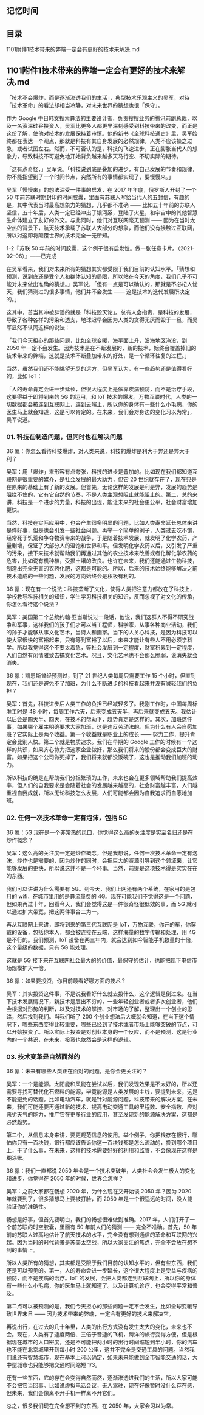 ## 记忆时间

## 目录

1101附件1技术带来的弊端一定会有更好的技术来解决.md

## 1101附件1技术带来的弊端一定会有更好的技术来解决.md

「技术不会爆炸，而是逐渐渗透我们的生活」，典型技术乐观主义的吴军，对待「技术革命」的看法却相当冷静，对未来世界的猜想也很「保守」。

作为 Google 中日韩文搜索算法的主要设计者，负责搜搜业务的腾讯前副总裁，以及一名资深硅谷投资人，吴军比更多人都更早深刻感受到科技带来的改变，而正是这份了解，使他对技术的发展保持着审慎。他的新书《全球科技通史》里，吴军始终都在表达一个观点，那就是科技有其自身发展的必然规律，人类不应该操之过急，或者试图左右。然而，不可否认的是，科技的飞速进步，正在膨胀当代人的想象力，导致科技不可避免地开始背负越来越多天马行空、不切实际的期待。

「这有点奇怪，」吴军说。「科技说到底是叠加的进步，有自己发展的节奏和规律，你不能指望到了一个时间节点，突然所有的事情都实现了，要慢慢来。」

吴军「慢慢来」的想法深受一件事的启发，在 2017 年年底，俄罗斯人开封了一个 50 年前苏联时期封印的时间胶囊，里面有苏联人写给当代人的五封信，有趣的是，其中代表当时最高想象力的猜想，几乎都不准确 —— 比如五十年前的苏联人坚信，五十年后，人类一定已经冲出了银河系，登陆了火星，和宇宙中的其他智慧生命体建立了友好的外交。与此同时，他们对互联网毫无预测 —— 因为在当时太空热的背景下，航天技术承载了苏联人大部分的想象，而他们没有接触过互联网，所以对这即将颠覆世界的技术完全一无所知。

1-2『苏联 50 年前的时间胶囊，这个例子很有启发性。做一张任意卡片。（2021-02-06）』——已完成

在吴军看来，我们对未来所有的猜想其实都受限于我们目前的认知水平。「猜想和预测，说到底还是受个人和群体认知的局限，所以站在今天的角度，我们几乎不可能对未来做出准确的猜想。」吴军说，「但有一点是可以确认的，那就是不必杞人忧天，我们猜测过的很多事情，他们并不会发生 —— 这是技术的迭代发展所决定的。」

这其中，首当其冲被辟谣的就是「科技毁灭论」。总有人会指责，是科技的发展，导致了各种各样的污染和透支，地球迟早会因为人类的贪得无厌而毁于一旦，而吴军显然不认同这样的说法：

「我们今天担心的那些问题，比如全球变暖，海平面上升，沿海地区淹没，到 2050 年一定不会发生。因为技术是在不断发展的，新的技术，始终会覆盖掉旧的技术带来的弊端，这就是技术不断叠加带来的好处，是一个循环往复的过程。」

当然，虽然我们还不能眺望无尽的远方，但吴军认为，有一些趋势还是值得看好的，比如 IoT：

「人的寿命肯定会进一步延长，但很大程度上是依靠疾病预防，而不是治疗手段，这要得益于即将到来的 5G 的运用，和 IoT 技术的爆发。万物互联时代，人类的一切数据都会被连到互联网上，连到云端上，所以你的身体有一些什么小毛病，你的医生马上就会知道，这是可以肯定的。在未来，我们会对身边的变化习以为常」，吴军说道。

### 01. 科技在制造问题，但同时也在解决问题

36 氪：你怎么看待科技爆炸，对人类来说，科技的爆炸是利大于弊还是弊大于利？

吴军：用「爆炸」来形容有点夸张，科技的进步是叠加的。比如现在我们都知道互联网是很重要的媒介，是社会发展的最大助力，但它 20 世纪就存在了，现在只是在原来的基础上有了新的发展。但首先，无论这样的发展是利是弊，发展的趋势是阻拦不住的，它有它自然的节奏，不是人类主观想阻止就能阻止的。第二，总的来讲，科技是一个进步的力量，科技的出现，能让未来的社会更公平，社会财富增加更快。

当然，科技在实际应用中，也会产生很多明显的问题，比如人类寿命延长总体来讲是件好事，但是也会引发一些社会问题。再举一个简单的例子，人类过去吃不饱，经常死于饥荒和争夺物资带来的战争，于是随着技术发展，就发明了化学农药，产量剧增，保证了大部分人的温饱和世界和平。但发明化学农药以后，又引发了严重的污染，接下来技术就帮助我们再通过其他的农业技术来改善或者化解化学农药的危害，比如说有机种植，受损土壤的改良。也许在未来，我们还能通过生物科技，制造出完全无害的农药化肥，这都是可能的。所以，后来的技术始终能够解决之前技术造成的一些问题，发展的方向始终会是积极有利的。

36 氪：现在有一个说法：科技垄断了文化，使得人类把注意力都放在了科技上，学校教导科技相关的知识，学生学习科技相关的知识，反而忽视了对文化的传承，你怎么看待这个说法？

吴军：美国第二个总统约翰·亚当斯说过一段话，他说，我们这群人不得不研究战争和军事，这样我们的孩子们才可以当工程师，科学家，从事各种商业活动，我们的孙子才能够从事文化艺术，当诗人和画家。当下的人关心科技，是因为科技可以使大家很快的富裕起来，只有等到富裕了以后，未来才能让有些人不用必须学科学。所以我觉得这个不要太着急，等社会发展到一定程度，财富积累到一定程度，人们自然有闲情雅致去搞文化艺术。况且，文化艺术也不会那么脆弱，说消失就会消失。

36 氪：凯恩斯曾经预测过，到了 21 世纪人类每周只需要工作 15 个小时，但直到现在，我们还是避免不了加班，为什么不断进步的科技看起来并没有减轻我们的负担？

吴军：首先，科技进步后人类工作的负担已经减轻多了。我刚工作时，中国每周标准工时是 48 小时，每周工作六天，后来变成五天半，再后来就变成五天。我估计以后会是四天半、四天，在技术的帮助下，趋势肯定是这样的。其次，加班这件事，如果哪个雇主明确要求大家加班，这是违反劳动法的。但为什么有人会自愿加班？它实际上是两个收益。第一个收益就是职业上的成长 —— 努力工作，提升肯定会比别人快。第二个就是物质追求。我们在早期的 Google 工作的时候有一个这样的共识，如果齐心协力把这家企业做好，那么我们将来的股份都会变成巨大的财富。如果把这个公司做死掉了，我们将来就都没饭碗了，这也是推动我们加班的动力。

所以科技的确是在帮助我们分担繁琐的工作，未来也会在更多领域帮助我们提高效率，但人们的自我要求是会随着社会的发展越来越高的，社会财富越丰富，人们越重视自我成就，所以无论科技怎么发展，人们可能都会因为自我追求而自愿地加班。

### 02. 任何一次技术革命一定有泡沫，包括 5G

36 氪：5G 现在是一个非常热的风口，你觉得这么高的关注度是实至名归还是在炒作概念？

吴军：这么高的关注度一定是炒作概念，但是我想说，任何一次技术革命一定有泡沫，炒作也是需要的，因为炒作的同时，会把巨大的资源引导到这个领域来，让它能够发展的更快，所以说这并不是一个坏事。当然，前提是这项技术得是实实在在的东西。

我们可以讲讲为什么需要有 5G。到今天，我们上网还有两个系统，在家用的是包月的 wifi，在城市里用的是算流量费的 4G。现在可能我们不觉得这是一个问题，但如果再过十年，回看今天，我们会觉得这是一件很奇怪很低效的事，而 5G 就可以通过扩大带宽，把这两件事合二为一。

再从互联网上来讲，即将到来的第三代互联网是 IoT，万物互联，你开的车，你穿戴的设备，包括你本人，都会被连接在云端，这样海量的数字传输和处理，用 4G 是不行的。我们预测，IoT 设备在两三年内，就会达到如今智能手机数量的十倍，这个量级的数据，只有 5G 能处理。

这就是 5G 接下来在互联网社会最大的的价值，最保守的估计，也能把现下电信市场规模扩大一倍。

36 氪：如果要投资，你目前最看好哪方面的技术？

吴军：其实投资这件事，不是说我看好什么就去投什么，这个逻辑是倒过来。在当下技术发展情况下，新技术是层出不穷的，一些年轻创业者或者多次创业者，他们会根据对形势的判断，以及对技术的掌控、对市场的了解，整理出一个创业的思路，然后找到我们。当我们听了 200 个创业想法后大概就会知道，在当下这个情况下，哪些东西变得比较重要，哪些已经到了技术或者市场上能够突破的节点，可以开始投资了。所以实际上投资是对创业本身的一个反应，而不是预测，这是行业内的一个共识，在未来，投资也依然会是这样的逻辑。

### 03. 技术变革是自然而然的

36 氪：未来有哪些人类正在面对的问题，是你会更关注的？

吴军：一个是能源。太阳能和风能在尝试以后，我们发现效果是不太好的，所以还需要寻找可替代化石燃料的能源，毕竟能源是人类发展的主线，要提到未来，这是不能避免的话题。比如电动汽车，就是针对能源问题，科技带来的解决方案，在未来，我们可能还要再通过新的技术，提高电动交通工具的里程数、安全指数、应对恶劣天气的能力，推广它在更多行业的应用，甚至发现新的能源解决方案，这都是必然趋势。

第二个，从信息本身来讲，要更规范信息的使用。举个例子，你把钱存在银行，哪怕你只有一百块钱，银行都应该告诉你这一百块钱都是怎么流动的，投到哪个项目上，干了什么事，在未来，这样的技术需要好好的利用和监管，不会像现在这样是糊涂账。

36 氪：我们一直都说 2050 年会是一个技术突破年，人类社会会发生极大的变化和进步，你觉得在 2050 年的时候，世界会怎样？

吴军：之前大家都在畅想 2020 年，为什么现在又开始谈 2050 年？因为 2020 年就要到了，很多猜想马上要被打脸，而 2050 年是一个很遥远的时间，没人能验证你的准确性。

畅想是好事，但首先要明白，我们的畅想很难做到准确。2017 年，人们打开了一个前苏联的时空胶囊，里面有 50 年前人们的猜测 —— 完全不准确。首先，50 年前的苏联人过高地估计了航天技术的水平，完全没有想到通信的革命和互联网的兴起。因为当时的时代背景是苏美太空战，所以大家关注的焦点，完全不会放在想不到的事情上。

所以人类所有的猜想，其实都是受限于我们目前的认知水平的，但有些东西，我们还是可以预见的。第一，人的寿命会进一步延长，这个很大程度上是受益与疾病的预防，而不是疾病的治疗。IoT 的发展，会把人类都连到互联网上，所以你的身体有一些什么小毛病，你的医生马上就知道了。以及计算机诊疗，也会变得平常和普及。

第二点可以被预测的是，我们今天担心的那些问题一定不会发生，比如全球变暖导致世界末日 —— 因为技术带来的弊端，一定会有更好的技术来解决它。

再说出行，在过去的几十年里，人类的出行方式没有发生太大的变化，未来也不会。现在，人类有了速度两倍、三倍于音速的飞机，跨洋的旅行变得方便，但是根据现在城市的人口密度，还是不可能把两小时的出行时间缩短到半小时，你的汽车也不能在北京城里开到每小时 200 公里，这并不完全是交通工具的问题。当然我们说还有智慧城市，现在基本上可以确定，如果未来能做到全市智能交通的话，大中型城市也只能够把交通时间缩短 1/3。

还有一些东西，它的存在会变得自然而然，逐渐渗透进我们的生活，所以大家可能不会把它当回事。比如说虚拟电话会议，无人驾驶，现在好像暂时没什么存在感，但未来，我们会像离不开手机一样离不开它们。

总之，很多我们现在完全想不到的东西，在 2050 年，大家会习以为常。